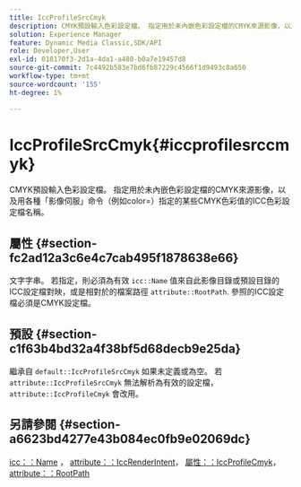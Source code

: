 ```yaml
---
title: IccProfileSrcCmyk
description: CMYK預設輸入色彩設定檔。 指定用於未內嵌色彩設定檔的CMYK來源影像，以及用各種「影像伺服」命令（例如color=）指定的某些CMYK色彩值的ICC色彩設定檔名稱。
solution: Experience Manager
feature: Dynamic Media Classic,SDK/API
role: Developer,User
exl-id: 018170f3-2d1a-4da1-a480-b0a7e19457d8
source-git-commit: 7c4492b583e7bd6fb87229c4566f1d9493c8a650
workflow-type: tm+mt
source-wordcount: '155'
ht-degree: 1%

---
```


# IccProfileSrcCmyk{#iccprofilesrccmyk}

CMYK預設輸入色彩設定檔。 指定用於未內嵌色彩設定檔的CMYK來源影像，以及用各種「影像伺服」命令（例如color=）指定的某些CMYK色彩值的ICC色彩設定檔名稱。

## 屬性 {#section-fc2ad12a3c6e4c7cab495f1878638e66}

文字字串。 若指定，則必須為有效 `icc::Name` 值來自此影像目錄或預設目錄的ICC設定檔對映，或是相對於的檔案路徑 `attribute::RootPath`. 參照的ICC設定檔必須是CMYK設定檔。

## 預設 {#section-c1f63b4bd32a4f38bf5d68decb9e25da}

繼承自 `default::IccProfileSrcCmyk` 如果未定義或為空。 若 `attribute::IccProfileSrcCmyk` 無法解析為有效的設定檔， `attribute::IccProfileCmyk` 會改用。

## 另請參閱 {#section-a6623bd4277e43b084ec0fb9e02069dc}

[icc：：Name](../../../../../is-api/image-catalog/image-serving-api-ref/c-image-catalog-reference/c-icc-profile-map-reference/r-name-icc.md#reference-9e7d3c8e35434981a3dfac66b8946cbe) ， [attribute：：IccRenderIntent](../../../../../is-api/image-catalog/image-serving-api-ref/c-image-catalog-reference/c-attributes-reference/r-iccrenderintent.md#reference-012f207f28bd4406a5368d23ed95a51f)， [屬性：：IccProfileCmyk](../../../../../is-api/image-catalog/image-serving-api-ref/c-image-catalog-reference/c-attributes-reference/r-iccprofilecmyk.md#reference-db89f9dac33e447cadb359ec1ba27ee0)， [attribute：：RootPath](../../../../../is-api/image-catalog/image-serving-api-ref/c-image-catalog-reference/c-attributes-reference/r-rootpath.md#reference-17d57e5967be403b8408fa7214017494)
